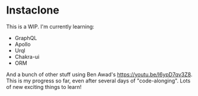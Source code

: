 # Instaclone

This is a WIP. I'm currently learning:

- GraphQL
- Apollo
- Urql
- Chakra-ui
- ORM

And a bunch of other stuff using Ben Awad's https://youtu.be/I6ypD7qv3Z8. This is my progress so far, even after several days of "code-alonging". Lots of new exciting things to learn!
